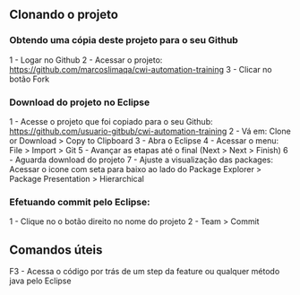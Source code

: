 ## Clonando o projeto

### Obtendo uma cópia deste projeto para o seu Github

1 - Logar no Github
2 - Acessar o projeto: https://github.com/marcoslimaqa/cwi-automation-training
3 - Clicar no botão Fork

### Download do projeto no Eclipse

1 - Acesse o projeto que foi copiado para o seu Github: https://github.com/usuario-gitbub/cwi-automation-training
2 - Vá em: Clone or Download > Copy to Clipboard
3 - Abra o Eclipse
4 - Acessar o menu: File > Import > Git
5 - Avançar as etapas até o final (Next > Next > Finish)
6 - Aguarda download do projeto
7 - Ajuste a visualização das packages: Acessar o icone com seta para baixo ao lado do Package Explorer > Package Presentation > Hierarchical

### Efetuando commit pelo Eclipse:
1 - Clique no o botão direito no nome do projeto
2 - Team > Commit

## Comandos úteis
F3 - Acessa o código por trás de um step da feature ou qualquer método java pelo Eclipse 
